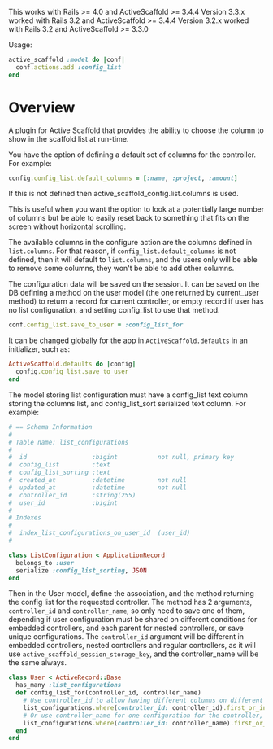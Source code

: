 This works with Rails >= 4.0 and ActiveScaffold >= 3.4.4
Version 3.3.x worked with Rails 3.2 and ActiveScaffold >= 3.4.4
Version 3.2.x worked with Rails 3.2 and ActiveScaffold >= 3.3.0

Usage:

```rb
active_scaffold :model do |conf|
  conf.actions.add :config_list
end
````


Overview
========

A plugin for Active Scaffold that provides the ability to choose the column to show in the scaffold list at run-time.

You have the option of defining a default set of columns for the controller. For example:
```rb
config.config_list.default_columns = [:name, :project, :amount]
```
If this is not defined then active_scaffold_config.list.columns is used.

This is useful when you want the option to look at a potentially large number of columns but be able to 
easily reset back to something that fits on the screen without horizontal scrolling.

The available columns in the configure action are the columns defined in `list.columns`. For that reason, if
`config_list.default_columns` is not defined, then it will default to `list.columns`, and the users only will be able
to remove some columns, they won't be able to add other columns.

The configuration data will be saved on the session. It can be saved on the DB defining a method on the user model
(the one returned by current_user method) to return a record for current controller, or empty record if user has no
list configuration, and setting config_list to use that method.

```rb
conf.config_list.save_to_user = :config_list_for
```

It can be changed globally for the app in `ActiveScaffold.defaults` in an initializer, such as:

```rb
ActiveScaffold.defaults do |config|
  config.config_list.save_to_user
end
```

The model storing list configuration must have a config_list text column storing the columns list, and config_list_sort
serialized text column. For example:

```rb
# == Schema Information
#
# Table name: list_configurations
#
#  id                  :bigint           not null, primary key
#  config_list         :text
#  config_list_sorting :text
#  created_at          :datetime         not null
#  updated_at          :datetime         not null
#  controller_id       :string(255)
#  user_id             :bigint
#
# Indexes
#
#  index_list_configurations_on_user_id  (user_id)
#

class ListConfiguration < ApplicationRecord
  belongs_to :user
  serialize :config_list_sorting, JSON
end
```

Then in the User model, define the association, and the method returning the config list for the requested controller.
The method has 2 arguments, `controller_id` and `controller_name`, so only need to save one of them, depending if user
configuration must be shared on different conditions for embedded controllers, and each parent for nested controllers,
or save unique configurations. The `controller_id` argument will be different in embedded controllers, nested controllers
and regular controllers, as it will use `active_scaffold_session_storage_key`, and the controller_name will be the same
always.

```rb
class User < ActiveRecord::Base
  has_many :list_configurations
  def config_list_for(controller_id, controller_name)
    # Use controller_id to allow having different columns on different nested or embedded conditions
    list_configurations.where(controller_id: controller_id).first_or_initialize
    # Or use controller_name for one configuration for the controller, even embedded or nested
    list_configurations.where(controller_id: controller_name).first_or_initialize
  end
end
```
